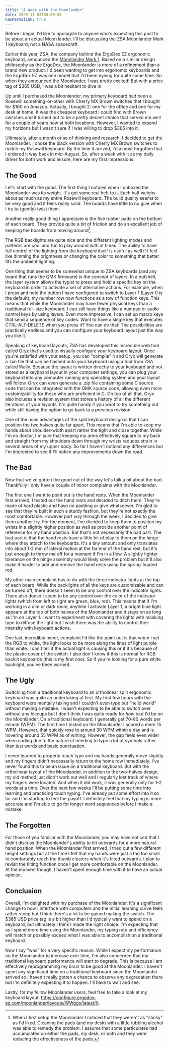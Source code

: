```yaml
---
title: "A Week with the Moonlander"
date: 2020-11-03T00:00:00
hasPermalink: true
---
```


Before I begin, I'd like to apologize to anyone who's expecting this post to be
about an actual Moon lander. I'll be discussing the ZSA Moonlander Mark 1
keyboard, not a NASA spacecraft.

Earlier this year, ZSA, the company behind the ErgoDox EZ ergonomic keyboard,
announced the [Moonlander Mark 1](https://www.zsa.io/moonlander/). Based on a
similar design philosophy as the ErgoDox, the Moonlander is more of a
refinement than a brand new product. I'd been wanting to get into ergonomic
keyboards and the ErgoDox EZ was one model that I'd been eyeing for quite some
time. So when they announced the Moonlander, I was pretty excited! But with a
price tag of $365 USD, I was a bit hesitant to dive in.

Up until I purchased the Moonlander, my primary keyboard had been a Rosewill
something-or-other with Cherry MX Brown switches that I bought for $100 on
Amazon. Actually, I bought 2: one for the office and one for my desk at home.
It was the cheapest keyboard I could find with Brown switches and it turned out
to be a pretty decent choice that served me well for a couple of years now at
both locations. However, I wanted to expand my horizons but I wasn't sure if I
was willing to drop $365 into it.

Ultimately, after a month or so of thinking and research, I decided to get the
Moonlander. I chose the black version with Cherry MX Brown switches to match my
Rosewill keyboard. By the time it arrived, I'd almost forgotten that I ordered
it way back in mid-August. So, after a week with it as my daily driver for both
work and leisure, here are my first impressions.

## The Good

Let's start with the good. The first thing I noticed when I unboxed the
Moonlander was its weight. It's got some real heft to it. Each half weighs
about as much as my entire Rosewill keyboard. The build quality seems to be
very good and it feels really solid. The boards have little to no give when I
try to (gently) twist them.

Another really good thing I appreciate is the five rubber pads on the bottom of
each board. They provide quite a bit of friction and do an excellent job of
keeping the boards from moving around[^1].

The RGB backlights are quite nice and the different lighting modes and patterns
are cool and fun to play around with at times. The ability to have full control
of the lighting from the keyboard itself is useful as well if I feel like
dimming the brightness or changing the color to something that better fits the
ambient lighting.

One thing that seems to be somewhat unique to ZSA keyboards (and any board that
runs the QMK firmware) is the concept of layers. In a nutshell, the layer
system allows the typist to press and hold a specific key on the keyboard in
order to activate a set of alternative actions. For example, when I press and
hold the button I have configured to switch to Layer 1 (Layer 0 is the
default), my number row now functions as a row of function keys. This means
that while the Moonlander may have fewer physical keys than a traditional
full-size keyboard, I can still have things like a numpad or audio control keys
by using layers.  Even more impressive, I can set up macro keys that send a
sequence of key codes.  Want to have a single key that executes CTRL-ALT-DELETE
when you press it? You can do that! The possibilities are practically endless
and you can configure your keyboard layout just the way you like it.

Speaking of keyboard layouts, ZSA has developed this incredible web tool called
[Oryx](https://configure.ergodox-ez.com/) that's used to visually configure
your keyboard layout.  Once you're satisfied with your setup, you can "compile"
it and Oryx will generate a .bin file that can be flashed onto your keyboard
using a tool from ZSA called Wally.  Because the layout is written directly to
your keyboard and not stored as a keyboard layout in your computer settings,
you can plug your keyboard into any computer running any operating system and
your layout will follow. Oryx can even generate a .zip file containing some C
source code that can be integrated with the QMK source code, allowing even more
customizability for those who are proficient in C. On top of all that, Oryx
also includes a revision system that stores a history of all the different
iterations of your layouts. It's quite handy if you want to try something out
while still having the option to go back to a previous revision.

One of the main advantages of the split keyboard design is that I can position
the two halves quite far apart. This means that I'm able to keep my hands about
shoulder-width apart rather the tight and close together. While I'm no doctor,
I'm sure that keeping my arms effectively square to my back and straight from
my shoulders down through my wrists reduces strain in several areas of my upper
body. So far I haven't noticed any differences but I'm interested to see if
I'll notice any improvements down the road.

## The Bad

Now that we've gotten the good out of the way let's talk a bit about the bad.
Thankfully I only have a couple of minor complaints with the Moonlander.

The first one I want to point out is the hand rests. When the Moonlander first
arrived, I tested out the hand rests and decided to ditch them. They're made of
hard plastic and have no padding or give whatsoever. I'm glad to see that
they're built in such a sturdy fashion, but they're not exactly the most
comfortable. However part way through the week, I decided to give them another
try. For the moment, I've decided to keep them to position my wrists in a
slightly higher position as well as provide another point of reference for my
hand position. But that's not necessarily the bad part. The bad part is that
the hand rests have a little bit of play to them on the hinge where they attach
to the keyboards. It's a tiny amount and only translates into about 1-2 mm of
lateral motion at the far end of the hand rest, but it's just enough to throw
me off for a moment if I'm in a flow. A slightly tighter tolerance on the hinge
assembly would likely solve the problem but it'll also make it harder to add
and remove the hand rests using the spring-loaded rod.

My other main complaint has to do with the three indicator lights at the top of
each board. While the backlights of all the keys are customizable and can be
turned off, there doesn't seem to be any control over the indicator lights.
There also doesn't seem to be any control over the color of the indicator
lights (which from left to right are green, blue, red). This means that if I'm
working in a dim or dark room, anytime I activate Layer 1, a bright blue light
appears at the top of both halves of the Moonlander and it stays on as long as
I'm on Layer 1. I want to experiment with covering the lights with masking tape
to diffuse the light but I wish there was the ability to control their
intensity with keyboard actions.

One last, incredibly minor, complaint I'd like the point out is that when I set
the RGB to white, the light looks to be more along the lines of light purple
than white. I can't tell if the actual light is causing this or if it's because
of the plastic cover of the switch. I also don't know if this is normal for RGB
backlit keyboards (this is my first one). So if you're looking for a pure white
backlight, you've been warned.

## The Ugly

Switching from a traditional keyboard to an ortholinear split ergonomic
keyboard was quite an undertaking at first. My first few hours with the
keyboard were mentally taxing and I couldn't even type out "hello world"
without making a mistake. I wasn't expecting to be able to switch over without
any hiccups but I don't think I was quite ready for *how* bad I'd be on the
Moonlander. On a traditional keyboard, I generally get 70-80 words per minute
(WPM). The first time I tested on the Moonlander I scored a mere 15 WPM.
However, that quickly rose to around 30 WPM within a day and is hovering around
55 WPM as of writing.  However, the gap feels even wider when coding due to the
nature of needing to type a lot of symbols rather than just words and basic
punctuation.

I never learned to properly touch type and my hands generally move slightly and
my fingers didn't necessarily return to the home row immediately.  I've never
found this to be an issue on a traditional keyboard. But with the ortholinear
layout of the Moonlander, in addition to the two-halves design, my old method
just didn't work out well and I regularly lost track of where my fingers were
located. And when it did work, it was generally only for 1-2 words at a time.
Over the next few weeks I'll be putting some time into learning and practicing
touch typing. I've already put some effort into it so far and I'm starting to
feel the payoff. I definitely feel that my typing is more accurate and I'm able
to go for longer word sequences before I make a mistake.

## The Forgotten

For those of you familiar with the Moonlander, you may have noticed that I
didn't discuss the Moonlander's ability to tilt outwards for a more natural
hand position. When the Moonlander first arrived, I tried out a few different
height settings but at the time I felt that my hands were just a tad too small
to comfortably reach the thumb clusters when it's tilted outwards. I plan to
revisit the tilting function once I get more comfortable on the Moonlander. At
the moment though, I haven't spent enough time with it to have an actual
opinion.

## Conclusion

Overall, I'm delighted with my purchase of the Moonlander. It's a significant
change to how I interface with computers and the initial learning curve feels
rather steep but I think there's a lot to be gained making the switch. The $365
USD price tag is a bit higher than I'd typically want to spend on a keyboard,
but ultimately I think I made the right choice. I'm expecting that as I spend
more time using the Moonlander, my typing rate and efficiency will match or
possibly exceed what I was able to accomplish on a traditional keyboard.

Now I say "was" for a very specific reason. While I expect my performance on
the Moonlander to increase over time, I'm also concerned that my traditional
keyboard performance will start to degrade. This is because I am effectively
reprogramming my brain to be good at the Moonlander. I haven't spent any
significant time on a traditional keyboard since the Moonlander arrived so I
haven't really gotten a chance to observe any degradation there but I'm
definitely expecting it to happen. I'll have to wait and see.

Lastly, for my fellow Moonlander users, feel free to take a look at my keyboard
layout: https://configure.ergodox-ez.com/moonlander/layouts/WWggo/latest/0.

[^1]: When I first setup the Moonlander I noticed that they weren't as "sticky"
  as I'd liked. Cleaning the pads (and my desk) with a little rubbing alcohol
  was able to remedy the problem. I assume that some particulates had
  accumulated on either the pads, my desk, or both and they were reducing the
  effectiveness of the pads.
